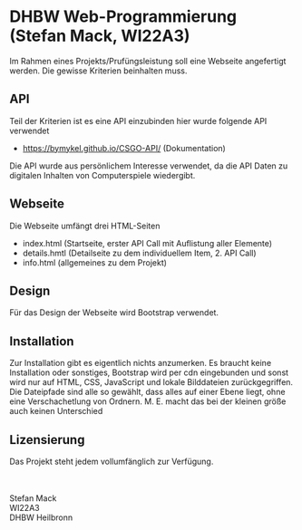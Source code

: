 # DHBW Web-Programmierung (Stefan Mack, WI22A3)
Im Rahmen eines Projekts/Prufüngsleistung soll eine Webseite angefertigt werden.
Die gewisse Kriterien beinhalten muss.

## API
Teil der Kriterien ist es eine API einzubinden hier wurde folgende API verwendet 
- https://bymykel.github.io/CSGO-API/ (Dokumentation)

Die API wurde aus persönlichem Interesse verwendet, da die API Daten zu digitalen Inhalten von Computerspiele wiedergibt.

## Webseite
Die Webseite umfängt drei HTML-Seiten
- index.html (Startseite, erster API Call mit Auflistung aller Elemente)
- details.hmtl (Detailseite zu dem individuellem Item, 2. API Call)
- info.html (allgemeines zu dem Projekt)

## Design
Für das Design der Webseite wird Bootstrap verwendet.

## Installation
Zur Installation gibt es eigentlich nichts anzumerken. Es braucht keine Installation oder sonstiges, Bootstrap wird per cdn eingebunden und sonst wird nur auf HTML, CSS, JavaScript und lokale Bilddateien zurückgegriffen.
Die Dateipfade sind alle so gewählt, dass alles auf einer Ebene liegt, ohne eine Verschachetlung von Ordnern. M. E. macht das bei der kleinen größe auch keinen Unterschied

## Lizensierung
Das Projekt steht jedem vollumfänglich zur Verfügung.

<br></br>
Stefan Mack  
WI22A3  
DHBW Heilbronn
